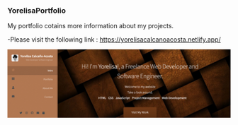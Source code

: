 ### YorelisaPortfolio

My portfolio cotains more information about my projects. 

-Please visit the following link : https://yorelisacalcanoacosta.netlify.app/

![banner](images/portfolio.png)